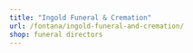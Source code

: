 ```yaml
---
title: "Ingold Funeral & Cremation"
url: /fontana/ingold-funeral-and-cremation/
shop: funeral directors
---
```

